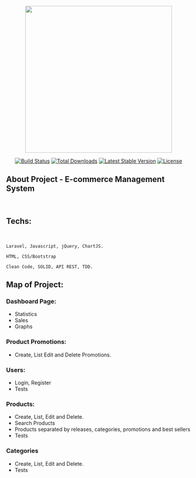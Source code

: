 <p align="center"><a href="https://laravel.com" target="_blank"><img src="https://raw.githubusercontent.com/laravel/art/master/logo-lockup/5%20SVG/2%20CMYK/1%20Full%20Color/laravel-logolockup-cmyk-red.svg" width="400"></a></p>

<p align="center">
<a href="https://travis-ci.org/laravel/framework"><img src="https://travis-ci.org/laravel/framework.svg" alt="Build Status"></a>
<a href="https://packagist.org/packages/laravel/framework"><img src="https://img.shields.io/packagist/dt/laravel/framework" alt="Total Downloads"></a>
<a href="https://packagist.org/packages/laravel/framework"><img src="https://img.shields.io/packagist/v/laravel/framework" alt="Latest Stable Version"></a>
<a href="https://packagist.org/packages/laravel/framework"><img src="https://img.shields.io/packagist/l/laravel/framework" alt="License"></a>
</p>

## About Project - E-commerce Management System

<br>

## Techs:     
<br>

    Laravel, Javascript, jQuery, ChartJS.

    HTML, CSS/Bootstrap

    Clean Code, SOLID, API REST, TDD.

## Map of Project:

  ### Dashboard Page:
  * Statistics
  * Sales
  * Graphs
     
  ### Product Promotions:
  * Create, List Edit and Delete Promotions.
  ### Users:
   * Login, Register
   * Tests
  ### Products:
   * Create, List, Edit and Delete.
   * Search Products
   * Products separated by releases, categories, promotions and best sellers
   * Tests
  ### Categories 
   * Create, List, Edit and Delete.
   * Tests
